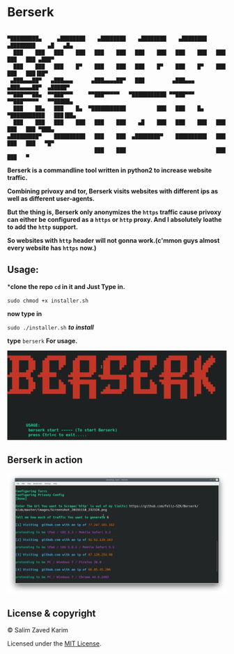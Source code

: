 # Berserk

````ascii

▀█████████▄     ▄████████    ▄████████    ▄████████    ▄████████    ▄████████    ▄█   ▄█▄ 
  ███    ███   ███    ███   ███    ███   ███    ███   ███    ███   ███    ███   ███ ▄███▀ 
  ███    ███   ███    █▀    ███    ███   ███    █▀    ███    █▀    ███    ███   ███▐██▀   
 ▄███▄▄▄██▀   ▄███▄▄▄      ▄███▄▄▄▄██▀   ███         ▄███▄▄▄      ▄███▄▄▄▄██▀  ▄█████▀    
▀▀███▀▀▀██▄  ▀▀███▀▀▀     ▀▀███▀▀▀▀▀   ▀███████████ ▀▀███▀▀▀     ▀▀███▀▀▀▀▀   ▀▀█████▄    
  ███    ██▄   ███    █▄  ▀███████████          ███   ███    █▄  ▀███████████   ███▐██▄   
  ███    ███   ███    ███   ███    ███    ▄█    ███   ███    ███   ███    ███   ███ ▀███▄ 
▄█████████▀    ██████████   ███    ███  ▄████████▀    ██████████   ███    ███   ███   ▀█▀ 
                            ███    ███                             ███    ███   ▀         
````

**Berserk is a commandline tool written in python2 to increase website traffic.**

**Combining privoxy and tor, Berserk visits websites with different ips as well as different user-agents.**

**But the thing is, Berserk only anonymizes the ``https`` traffic cause privoxy can either be configured as a ``https`` or ``http`` proxy.  And I absolutely loathe to add the ``http`` support.**

**So websites with ``http`` header will not gonna work.(c'mmon guys almost every website has ``https`` now.)**

## Usage:

***clone the repo ``cd`` in it and Just Type in.**

``sudo chmod +x installer.sh``

**now type in**

``sudo ./installer.sh`` ***to install***

**type** ``berserk`` **For usage.**

<img src="images/output.png" />


## Berserk in action

<img src="images/Screenshot_20191110_234424.png" />

 

## License & copyright
 
© Salim Zaved Karim
 
Licensed under the [MIT License](https://github.com/Feliz-SZK/Berserk/blob/master/LICENSE).
 

